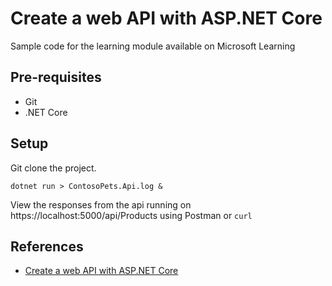 # Create a web API with ASP.NET Core

Sample code for the learning module available on Microsoft Learning

## Pre-requisites

- Git
- .NET Core

## Setup

Git clone the project.

```
dotnet run > ContosoPets.Api.log &
```

View the responses from the api running on https://localhost:5000/api/Products using Postman or `curl`

## References

- [Create a web API with ASP.NET Core](https://docs.microsoft.com/en-us/learn/modules/build-web-api-net-core/)

